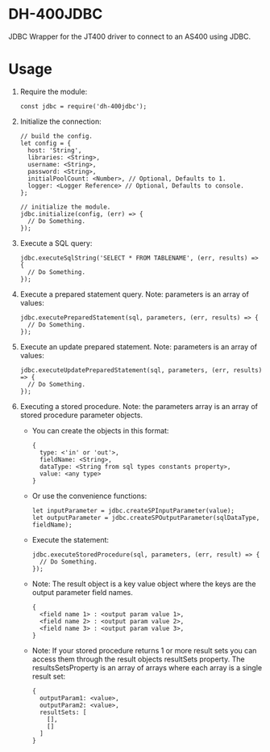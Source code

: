 DH-400JDBC
===========

JDBC Wrapper for the JT400 driver to connect to an AS400 using JDBC.


Usage
=============

1. Require the module:

    ```
    const jdbc = require('dh-400jdbc');
    ``` 

2. Initialize the connection:
    ```
    // build the config.
    let config = {
      host: 'String',
      libraries: <String>,
      username: <String>,
      password: <String>,
      initialPoolCount: <Number>, // Optional, Defaults to 1.
      logger: <Logger Reference> // Optional, Defaults to console.
    };
   
    // initialize the module.
    jdbc.initialize(config, (err) => {
      // Do Something.
    });
    ```
   
3. Execute a SQL query:
    ```
    jdbc.executeSqlString('SELECT * FROM TABLENAME', (err, results) => {
      // Do Something.
    });
    ````
   
4. Execute a prepared statement query. Note: parameters is an array of values:
    ```
    jdbc.executePreparedStatement(sql, parameters, (err, results) => {
      // Do Something.
    });
    ```
   
5. Execute an update prepared statement. Note: parameters is an array of values:
    ```
    jdbc.executeUpdatePreparedStatement(sql, parameters, (err, results) => {
      // Do Something.
    });
    ```
   
6. Executing a stored procedure. Note: the parameters array is an array of stored procedure parameter objects.
    
    - You can create the objects in this format:
        ```
        {
          type: <'in' or 'out'>,
          fieldName: <String>,
          dataType: <String from sql types constants property>,
          value: <any type>
        }
        ```
   
    - Or use the convenience functions:
        ```
        let inputParameter = jdbc.createSPInputParameter(value);
        let outputParameter = jdbc.createSPOutputParameter(sqlDataType, fieldName);
        ```
   
    - Execute the statement:
        ```
        jdbc.executeStoredProcedure(sql, parameters, (err, result) => {
          // Do Something.
        });
        ```
  
    - Note: The result object is a key value object where the keys are the output parameter field names.
        ```
        {
          <field name 1> : <output param value 1>,
          <field name 2> : <output param value 2>,
          <field name 3> : <output param value 3>,
        }
        ```
      
    - Note: If your stored procedure returns 1 or more result sets you can access them through the result objects resultSets property. The resultsSetsProperty is an array of arrays where each array is a single result set:
        ```
        {
          outputParam1: <value>,
          outputParam2: <value>,
          resultSets: [
            [],
            []
          ]
        }
        ```
